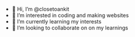 - 👋 Hi, I’m @closetoankit
- 👀 I’m interested in coding  and making websites
- 🌱 I’m currently learning my interests
- 💞️ I’m looking to collaborate on on my learnings

<!---
closetoankit/closetoankit is a ✨ special ✨ repository because its `README.md` (this file) appears on your GitHub profile.
You can click the Preview link to take a look at your changes.
--->
